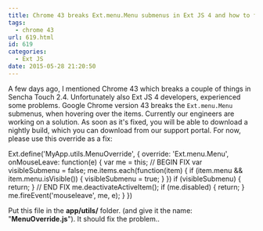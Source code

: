 ```yaml
---
title: Chrome 43 breaks Ext.menu.Menu submenus in Ext JS 4 and how to fix it.
tags:
  - chrome 43
url: 619.html
id: 619
categories:
  - Ext JS
date: 2015-05-28 21:20:50
---
```


A few days ago, I mentioned Chrome 43 which breaks a couple of things in Sencha Touch 2.4. Unfortunately also Ext JS 4 developers, experienced some problems. Google Chrome version 43 breaks the `Ext.menu.Menu` submenus, when hovering over the items. Currently our engineers are working on a solution. As soon as it's fixed, you will be able to download a nightly build, which you can download from our support portal. For now, please use this override as a fix:

Ext.define('MyApp.utils.MenuOverride', {
    override: 'Ext.menu.Menu',
    onMouseLeave: function(e) {
        var me = this;
        // BEGIN FIX
        var visibleSubmenu = false;
        me.items.each(function(item) {
            if (item.menu && item.menu.isVisible()) {
                visibleSubmenu = true;
            }
        })
        if (visibleSubmenu) {
            return;
        }
        // END FIX
        me.deactivateActiveItem();
        if (me.disabled) {
            return;
        }
        me.fireEvent('mouseleave', me, e);
    }
})

Put this file in the **app/utils/** folder. (and give it the name: "**MenuOverride.js**"). It should fix the problem..